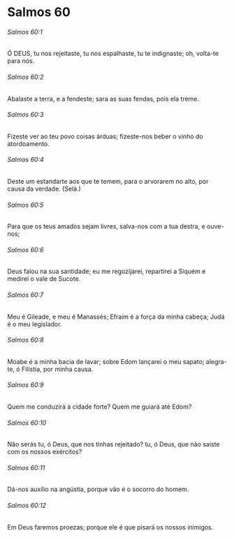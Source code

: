 # Salmos 60

###### Salmos 60:1

Ó DEUS, tu nos rejeitaste, tu nos espalhaste, tu te indignaste; oh, volta-te para nós.

###### Salmos 60:2

Abalaste a terra, e a fendeste; sara as suas fendas, pois ela treme.

###### Salmos 60:3

Fizeste ver ao teu povo coisas árduas; fizeste-nos beber o vinho do atordoamento.

###### Salmos 60:4

Deste um estandarte aos que te temem, para o arvorarem no alto, por causa da verdade. (Selá.)

###### Salmos 60:5

Para que os teus amados sejam livres, salva-nos com a tua destra, e ouve-nos;

###### Salmos 60:6

Deus falou na sua santidade; eu me regozijarei, repartirei a Siquém e medirei o vale de Sucote.

###### Salmos 60:7

Meu é Gileade, e meu é Manassés; Efraim é a força da minha cabeça; Judá é o meu legislador.

###### Salmos 60:8

Moabe é a minha bacia de lavar; sobre Edom lançarei o meu sapato; alegra-te, ó Filístia, por minha causa.

###### Salmos 60:9

Quem me conduzirá à cidade forte? Quem me guiará até Edom?

###### Salmos 60:10

Não serás tu, ó Deus, que nos tinhas rejeitado? tu, ó Deus, que não saíste com os nossos exércitos?

###### Salmos 60:11

Dá-nos auxílio na angústia, porque vão é o socorro do homem.

###### Salmos 60:12

Em Deus faremos proezas; porque ele é que pisará os nossos inimigos.

